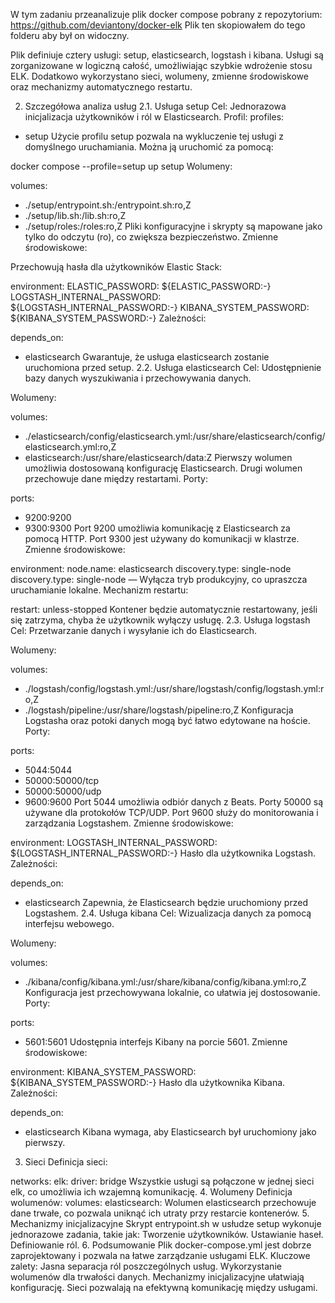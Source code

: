 W tym zadaniu przeanalizuje plik docker compose pobrany z repozytorium: https://github.com/deviantony/docker-elk
Plik ten skopiowałem do tego folderu aby był on widoczny.

Plik definiuje cztery usługi: setup, elasticsearch, logstash i kibana. Usługi są zorganizowane w logiczną całość, umożliwiając szybkie wdrożenie stosu ELK. Dodatkowo wykorzystano sieci, wolumeny, zmienne środowiskowe oraz mechanizmy automatycznego restartu.

2. Szczegółowa analiza usług
2.1. Usługa setup
Cel:
Jednorazowa inicjalizacja użytkowników i ról w Elasticsearch.
Profil:
profiles:
  - setup
Użycie profilu setup pozwala na wykluczenie tej usługi z domyślnego uruchamiania.
Można ją uruchomić za pomocą:

docker compose --profile=setup up setup
Wolumeny:

volumes:
  - ./setup/entrypoint.sh:/entrypoint.sh:ro,Z
  - ./setup/lib.sh:/lib.sh:ro,Z
  - ./setup/roles:/roles:ro,Z
Pliki konfiguracyjne i skrypty są mapowane jako tylko do odczytu (ro), co zwiększa bezpieczeństwo.
Zmienne środowiskowe:

Przechowują hasła dla użytkowników Elastic Stack:

environment:
  ELASTIC_PASSWORD: ${ELASTIC_PASSWORD:-}
  LOGSTASH_INTERNAL_PASSWORD: ${LOGSTASH_INTERNAL_PASSWORD:-}
  KIBANA_SYSTEM_PASSWORD: ${KIBANA_SYSTEM_PASSWORD:-}
Zależności:

depends_on:
  - elasticsearch
Gwarantuje, że usługa elasticsearch zostanie uruchomiona przed setup.
2.2. Usługa elasticsearch
Cel:
Udostępnienie bazy danych wyszukiwania i przechowywania danych.

Wolumeny:

volumes:
  - ./elasticsearch/config/elasticsearch.yml:/usr/share/elasticsearch/config/elasticsearch.yml:ro,Z
  - elasticsearch:/usr/share/elasticsearch/data:Z
Pierwszy wolumen umożliwia dostosowaną konfigurację Elasticsearch.
Drugi wolumen przechowuje dane między restartami.
Porty:

ports:
  - 9200:9200
  - 9300:9300
Port 9200 umożliwia komunikację z Elasticsearch za pomocą HTTP.
Port 9300 jest używany do komunikacji w klastrze.
Zmienne środowiskowe:

environment:
  node.name: elasticsearch
  discovery.type: single-node
discovery.type: single-node — Wyłącza tryb produkcyjny, co upraszcza uruchamianie lokalne.
Mechanizm restartu:

restart: unless-stopped
Kontener będzie automatycznie restartowany, jeśli się zatrzyma, chyba że użytkownik wyłączy usługę.
2.3. Usługa logstash
Cel:
Przetwarzanie danych i wysyłanie ich do Elasticsearch.

Wolumeny:

volumes:
  - ./logstash/config/logstash.yml:/usr/share/logstash/config/logstash.yml:ro,Z
  - ./logstash/pipeline:/usr/share/logstash/pipeline:ro,Z
Konfiguracja Logstasha oraz potoki danych mogą być łatwo edytowane na hoście.
Porty:

ports:
  - 5044:5044
  - 50000:50000/tcp
  - 50000:50000/udp
  - 9600:9600
Port 5044 umożliwia odbiór danych z Beats.
Porty 50000 są używane dla protokołów TCP/UDP.
Port 9600 służy do monitorowania i zarządzania Logstashem.
Zmienne środowiskowe:

environment:
  LOGSTASH_INTERNAL_PASSWORD: ${LOGSTASH_INTERNAL_PASSWORD:-}
Hasło dla użytkownika Logstash.
Zależności:

depends_on:
  - elasticsearch
Zapewnia, że Elasticsearch będzie uruchomiony przed Logstashem.
2.4. Usługa kibana
Cel:
Wizualizacja danych za pomocą interfejsu webowego.

Wolumeny:

volumes:
  - ./kibana/config/kibana.yml:/usr/share/kibana/config/kibana.yml:ro,Z
Konfiguracja jest przechowywana lokalnie, co ułatwia jej dostosowanie.
Porty:

ports:
  - 5601:5601
Udostępnia interfejs Kibany na porcie 5601.
Zmienne środowiskowe:

environment:
  KIBANA_SYSTEM_PASSWORD: ${KIBANA_SYSTEM_PASSWORD:-}
Hasło dla użytkownika Kibana.
Zależności:

depends_on:
  - elasticsearch
Kibana wymaga, aby Elasticsearch był uruchomiony jako pierwszy.
3. Sieci
Definicja sieci:

networks:
  elk:
    driver: bridge
Wszystkie usługi są połączone w jednej sieci elk, co umożliwia ich wzajemną komunikację.
4. Wolumeny
Definicja wolumenów:
volumes:
  elasticsearch:
Wolumen elasticsearch przechowuje dane trwałe, co pozwala uniknąć ich utraty przy restarcie kontenerów.
5. Mechanizmy inicjalizacyjne
Skrypt entrypoint.sh w usłudze setup wykonuje jednorazowe zadania, takie jak:
Tworzenie użytkowników.
Ustawianie haseł.
Definiowanie ról.
6. Podsumowanie
Plik docker-compose.yml jest dobrze zaprojektowany i pozwala na łatwe zarządzanie usługami ELK. Kluczowe zalety:
Jasna separacja ról poszczególnych usług.
Wykorzystanie wolumenów dla trwałości danych.
Mechanizmy inicjalizacyjne ułatwiają konfigurację.
Sieci pozwalają na efektywną komunikację między usługami.


